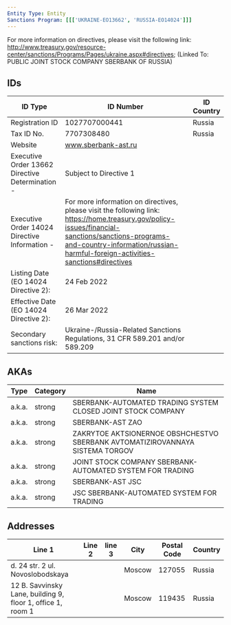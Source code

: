 ```yaml
---
Entity Type: Entity
Sanctions Program: [[['UKRAINE-EO13662', 'RUSSIA-EO14024']]]
---
```

For more information on directives, please visit the following link: http://www.treasury.gov/resource-center/sanctions/Programs/Pages/ukraine.aspx#directives; (Linked To: PUBLIC JOINT STOCK COMPANY SBERBANK OF RUSSIA)

## IDs
| ID Type | ID Number | ID Country |
|---------|-----------|------------|
| Registration ID | 1027707000441 | Russia |
| Tax ID No. | 7707308480 | Russia |
| Website | www.sberbank-ast.ru |  |
| Executive Order 13662 Directive Determination - | Subject to Directive 1 |  |
| Executive Order 14024 Directive Information - | For more information on directives, please visit the following link: https://home.treasury.gov/policy-issues/financial-sanctions/sanctions-programs-and-country-information/russian-harmful-foreign-activities-sanctions#directives |  |
| Listing Date (EO 14024 Directive 2): | 24 Feb 2022 |  |
| Effective Date (EO 14024 Directive 2): | 26 Mar 2022 |  |
| Secondary sanctions risk: | Ukraine-/Russia-Related Sanctions Regulations, 31 CFR 589.201 and/or 589.209 |  |


## AKAs
| Type | Category | Name      | 
|------|----------|-----------|
| a.k.a. | strong | SBERBANK-AUTOMATED TRADING SYSTEM CLOSED JOINT STOCK COMPANY |
| a.k.a. | strong | SBERBANK-AST ZAO |
| a.k.a. | strong | ZAKRYTOE AKTSIONERNOE OBSHCHESTVO SBERBANK AVTOMATIZIROVANNAYA SISTEMA TORGOV |
| a.k.a. | strong | JOINT STOCK COMPANY SBERBANK-AUTOMATED SYSTEM FOR TRADING |
| a.k.a. | strong | SBERBANK-AST JSC |
| a.k.a. | strong | JSC SBERBANK-AUTOMATED SYSTEM FOR TRADING |


## Addresses
| Line 1 | Line 2 | line 3 | City | Postal Code| Country | 
|--------|--------|--------|------|------------|---------|
| d. 24 str. 2 ul. Novoslobodskaya |  |  | Moscow | 127055 | Russia |
| 12 B. Savvinsky Lane, building 9, floor 1, office 1, room 1 |  |  | Moscow | 119435 | Russia |

